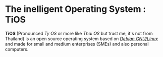 # The inelligent Operating System : TiOS

__TiOS__ (Pronounced _Ty OS_ or more like _Thai OS_ but trust me, it's not from Thailand) is an open source operating system based on _[Debian GNU/Linux](https://debian.org)_ and made for small and medium enterprises (SMEs) and also personal computers.